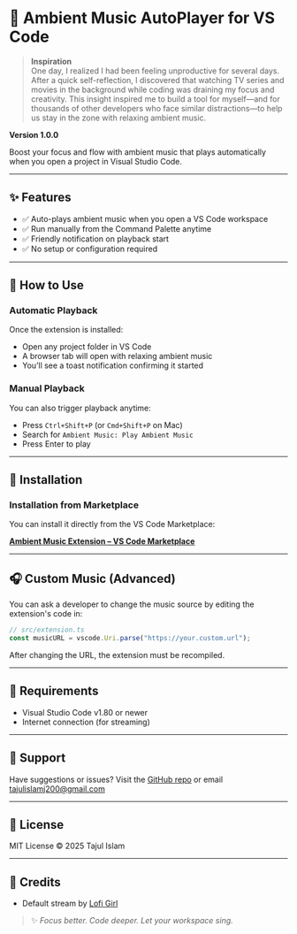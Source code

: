 # 🎵 Ambient Music AutoPlayer for VS Code


> **Inspiration**  
> One day, I realized I had been feeling unproductive for several days. After a quick self-reflection, I discovered that watching TV series and movies in the background while coding was draining my focus and creativity. This insight inspired me to build a tool for myself—and for thousands of other developers who face similar distractions—to help us stay in the zone with relaxing ambient music.


**Version 1.0.0**

Boost your focus and flow with ambient music that plays automatically when you open a project in Visual Studio Code.

---

## ✨ Features

- ✅ Auto-plays ambient music when you open a VS Code workspace
- ✅ Run manually from the Command Palette anytime
- ✅ Friendly notification on playback start
- ✅ No setup or configuration required

---

## 🚀 How to Use

### Automatic Playback

Once the extension is installed:

- Open any project folder in VS Code
- A browser tab will open with relaxing ambient music
- You’ll see a toast notification confirming it started

### Manual Playback

You can also trigger playback anytime:

- Press `Ctrl+Shift+P` (or `Cmd+Shift+P` on Mac)
- Search for `Ambient Music: Play Ambient Music`
- Press Enter to play

---

## 📁 Installation

### Installation from Marketplace

You can install it directly from the VS Code Marketplace:

[**Ambient Music Extension – VS Code Marketplace**](https://marketplace.visualstudio.com/items?itemName=taj54dev.ambient-music-extension)

---

## 🎧 Custom Music (Advanced)

You can ask a developer to change the music source by editing the extension's code in:

```ts
// src/extension.ts
const musicURL = vscode.Uri.parse("https://your.custom.url");
```

After changing the URL, the extension must be recompiled.

---

## 🔗 Requirements

- Visual Studio Code v1.80 or newer
- Internet connection (for streaming)

---

## 🔖 Support

Have suggestions or issues? Visit the [GitHub repo](https://github.com/taj54/ambient-music-vs-extension) or email [tajulislamj200@gmail.com](mailto\:tajulislamj200@gmail.com)

---

## 💼 License

MIT License © 2025 Tajul Islam

---

## 💬 Credits

- Default stream by [Lofi Girl](https://www.youtube.com/@lofigirl)

> ✨ *Focus better. Code deeper. Let your workspace sing.*

